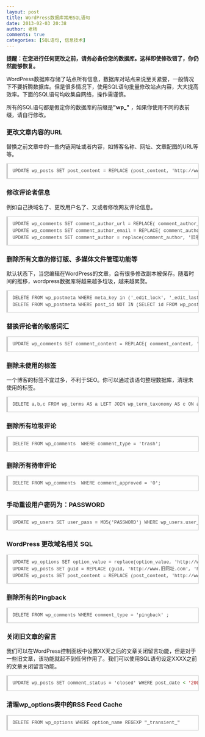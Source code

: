 ```yaml
---
layout: post
title: WordPress数据库常用SQL语句
date: 2013-02-03 20:38
author: 老杨
comments: true
categories: [SQL语句, 信息技术]
---
```

<strong>提醒：在您进行任何更改之前，请务必备份您的数据库。这样即使修改错了，你仍然能够恢复。</strong>

WordPress数据库存储了站点所有信息，数据库对站点来说至关紧要，一般情况下不要折腾数据库。但是很多情况下，使用SQL语句批量修改站点内容，大大提高效率。下面的SQL语句均收集自网络，操作需谨慎。

所有的SQL语句都是假定你的数据库的前缀是<strong>"wp_"</strong> ，如果你使用不同的表前缀，请自行修改。
<!--more-->
<h3>更改文章内容的URL</h3>
替换之前文章中的一些内链网址或者内容，如博客名称、网址、文章配图的URL等等。
<pre style="margin:15px 0;font:100 12px/18px monaco, andale mono, courier new;padding:10px 12px;border:#ccc 1px solid;border-left-width:4px;background-color:#fefefe;box-shadow:0 0 4px #eee;word-break:break-all;word-wrap:break-word;color:#444">UPDATE wp_posts SET post_content = REPLACE (post_content, 'http://www.旧网址.com', 'http://www.新网址.com');   </pre>

<h3>修改评论者信息</h3>
例如自己换域名了、更改用户名了、又或者修改网友评论信息。
<pre style="margin:15px 0;font:100 12px/18px monaco, andale mono, courier new;padding:10px 12px;border:#ccc 1px solid;border-left-width:4px;background-color:#fefefe;box-shadow:0 0 4px #eee;word-break:break-all;word-wrap:break-word;color:#444">UPDATE wp_comments SET comment_author_url = REPLACE( comment_author_url, '旧网址.com', '新网址.com' );  <br>UPDATE wp_comments SET comment_author_email = REPLACE( comment_author_email, '旧email', '新email' );  <br>UPDATE wp_comments SET comment_author = replace(comment_author, '旧名称','新名称');  </pre>

<h3>删除所有文章的修订版、多媒体文件管理功能等</h3>
默认状态下，当您编辑在WordPress的文章，会有很多修改副本被保存。随着时间的推移，wordpress数据库将越来越多垃圾，越来越累赘。
<pre style="margin:15px 0;font:100 12px/18px monaco, andale mono, courier new;padding:10px 12px;border:#ccc 1px solid;border-left-width:4px;background-color:#fefefe;box-shadow:0 0 4px #eee;word-break:break-all;word-wrap:break-word;color:#444">DELETE FROM wp_postmeta WHERE meta_key in ('_edit_lock', '_edit_last', '_wp_old_slug', '_revision-control', '{{unknown}}', '_wp_attached_file', '_wp_attachment_metadata');<br>DELETE FROM wp_postmeta WHERE post_id NOT IN (SELECT id FROM wp_posts);</pre>

<h3>替换评论者的敏感词汇</h3>
<pre style="margin:15px 0;font:100 12px/18px monaco, andale mono, courier new;padding:10px 12px;border:#ccc 1px solid;border-left-width:4px;background-color:#fefefe;box-shadow:0 0 4px #eee;word-break:break-all;word-wrap:break-word;color:#444">UPDATE wp_comments SET comment_content = REPLACE( comment_content, 'fuck', '**' );  </pre>

<h3>删除未使用的标签</h3>
一个博客的标签不宜过多，不利于SEO。你可以通过该语句整理数据库，清理未使用的标签。
<pre style="margin:15px 0;font:100 12px/18px monaco, andale mono, courier new;padding:10px 12px;border:#ccc 1px solid;border-left-width:4px;background-color:#fefefe;box-shadow:0 0 4px #eee;word-break:break-all;word-wrap:break-word;color:#444">DELETE a,b,c FROM wp_terms AS a LEFT JOIN wp_term_taxonomy AS c ON a.term_id = c.term_id LEFT JOIN wp_term_relationships AS b ON b.term_taxonomy_id = c.term_taxonomy_id WHERE c.taxonomy = 'post_tag' AND c.count = 0;</pre>

<h3>删除所有垃圾评论</h3>
<pre style="margin:15px 0;font:100 12px/18px monaco, andale mono, courier new;padding:10px 12px;border:#ccc 1px solid;border-left-width:4px;background-color:#fefefe;box-shadow:0 0 4px #eee;word-break:break-all;word-wrap:break-word;color:#444">DELETE FROM wp_comments  WHERE comment_type = 'trash';</pre>

<h3>删除所有待审评论</h3>
<pre style="margin:15px 0;font:100 12px/18px monaco, andale mono, courier new;padding:10px 12px;border:#ccc 1px solid;border-left-width:4px;background-color:#fefefe;box-shadow:0 0 4px #eee;word-break:break-all;word-wrap:break-word;color:#444">DELETE FROM wp_comments  WHERE comment_approved = '0';</pre>

<h3>手动重设用户密码为：PASSWORD</h3>
<pre style="margin:15px 0;font:100 12px/18px monaco, andale mono, courier new;padding:10px 12px;border:#ccc 1px solid;border-left-width:4px;background-color:#fefefe;box-shadow:0 0 4px #eee;word-break:break-all;word-wrap:break-word;color:#444">UPDATE wp_users SET user_pass = MD5('PASSWORD') WHERE wp_users.user_login ='用户名' LIMIT 1; </pre>

<h3>WordPress 更改域名相关 SQL</h3>
<pre style="margin:15px 0;font:100 12px/18px monaco, andale mono, courier new;padding:10px 12px;border:#ccc 1px solid;border-left-width:4px;background-color:#fefefe;box-shadow:0 0 4px #eee;word-break:break-all;word-wrap:break-word;color:#444">UPDATE wp_options SET option_value = replace(option_value, 'http://www.旧网址.com', 'http://www.新网址.com') WHERE option_name = 'home' OR  option_name = 'siteurl' ;  <br>UPDATE wp_posts SET guid = REPLACE (guid, 'http://www.旧网址.com', 'http://www.新网址.com') ;  <br>UPDATE wp_posts SET post_content = REPLACE (post_content, 'http://www.旧网址.com', 'http://www.新网址.com') ;  </pre>


<h3>删除所有的Pingback</h3>

<pre style="margin:15px 0;font:100 12px/18px monaco, andale mono, courier new;padding:10px 12px;border:#ccc 1px solid;border-left-width:4px;background-color:#fefefe;box-shadow:0 0 4px #eee;word-break:break-all;word-wrap:break-word;color:#444">DELETE FROM wp_comments WHERE comment_type = 'pingback' ;  </pre>

<h3>关闭旧文章的留言</h3>

我们可以在WordPress控制面板中设置XX天之后的文章关闭留言功能，但是对于一些旧文章，该功能就起不到任何作用了。我们可以使用SQL语句设定XXXX之前的文章关闭留言功能。

<pre style="margin:15px 0;font:100 12px/18px monaco, andale mono, courier new;padding:10px 12px;border:#ccc 1px solid;border-left-width:4px;background-color:#fefefe;box-shadow:0 0 4px #eee;word-break:break-all;word-wrap:break-word;color:#444">UPDATE wp_posts SET comment_status = 'closed' WHERE post_date <span style="color:#170">&lt; </span><span style="color:#a11">'2009-01-01'</span> <span style="color:#@cm-word">AND</span> <span style="color:#@cm-word">post_status</span> = <span style="color:#a11">'publish'</span> <span style="color:#@cm-word">;</span></pre>

<h3>清理wp_options表中的RSS Feed Cache</h3>

<pre style="margin:15px 0;font:100 12px/18px monaco, andale mono, courier new;padding:10px 12px;border:#ccc 1px solid;border-left-width:4px;background-color:#fefefe;box-shadow:0 0 4px #eee;word-break:break-all;word-wrap:break-word;color:#444">DELETE FROM wp_options WHERE option_name REGEXP "_transient_"</pre>
